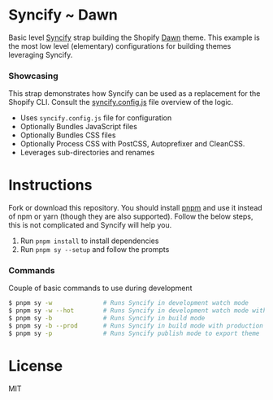 # Syncify ~ Dawn

Basic level [Syncify](https://github.com/panoply/syncify) strap building the Shopify [Dawn](https://github.com/Shopify/dawn) theme. This example is the most low level (elementary) configurations for building themes leveraging Syncify.

### Showcasing

This strap demonstrates how Syncify can be used as a replacement for the Shopify CLI. Consult the [syncify.config.js](/syncify.config.js) file overview of the logic.

- Uses `syncify.config.js` file for configuration
- Optionally Bundles JavaScript files
- Optionally Bundles CSS files
- Optionally Process CSS with PostCSS, Autoprefixer and CleanCSS.
- Leverages sub-directories and renames

# Instructions

Fork or download this repository. You should install [pnpm](https://pnpm.js.org/en/cli/install) and use it instead of npm or yarn (though they are also supported). Follow the below steps, this is not complicated and Syncify will help you.

1. Run `pnpm install` to install dependencies
2. Run `pnpm sy --setup` and follow the prompts

### Commands

Couple of basic commands to use during development

```bash
$ pnpm sy -w              # Runs Syncify in development watch mode
$ pnpm sy -w --hot        # Runs Syncify in development watch mode with hot reloads
$ pnpm sy -b              # Runs Syncify in build mode
$ pnpm sy -b --prod       # Runs Syncify in build mode with production output
$ pnpm sy -p              # Runs Syncify publish mode to export theme
```

# License

MIT
